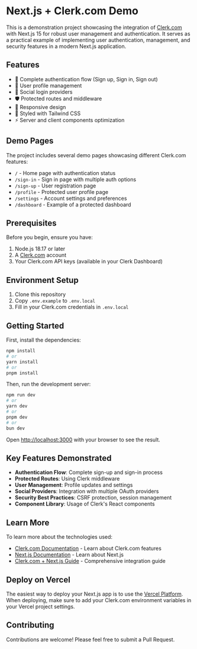 # Next.js + Clerk.com Demo

This is a demonstration project showcasing the integration of [Clerk.com](https://clerk.com) with Next.js 15 for robust user management and authentication. It serves as a practical example of implementing user authentication, management, and security features in a modern Next.js application.

## Features

- 🔐 Complete authentication flow (Sign up, Sign in, Sign out)
- 👤 User profile management
- 🔑 Social login providers
- 🛡️ Protected routes and middleware
- 📱 Responsive design
- 🎨 Styled with Tailwind CSS
- ⚡ Server and client components optimization

## Demo Pages

The project includes several demo pages showcasing different Clerk.com features:

- `/` - Home page with authentication status
- `/sign-in` - Sign in page with multiple auth options
- `/sign-up` - User registration page
- `/profile` - Protected user profile page
- `/settings` - Account settings and preferences
- `/dashboard` - Example of a protected dashboard

## Prerequisites

Before you begin, ensure you have:

1. Node.js 18.17 or later
2. A [Clerk.com](https://clerk.com) account
3. Your Clerk.com API keys (available in your Clerk Dashboard)

## Environment Setup

1. Clone this repository
2. Copy `.env.example` to `.env.local`
3. Fill in your Clerk.com credentials in `.env.local`

## Getting Started

First, install the dependencies:

```bash
npm install
# or
yarn install
# or
pnpm install
```

Then, run the development server:

```bash
npm run dev
# or
yarn dev
# or
pnpm dev
# or
bun dev
```

Open [http://localhost:3000](http://localhost:3000) with your browser to see the result.

## Key Features Demonstrated

- **Authentication Flow**: Complete sign-up and sign-in process
- **Protected Routes**: Using Clerk middleware
- **User Management**: Profile updates and settings
- **Social Providers**: Integration with multiple OAuth providers
- **Security Best Practices**: CSRF protection, session management
- **Component Library**: Usage of Clerk's React components

## Learn More

To learn more about the technologies used:

- [Clerk.com Documentation](https://clerk.com/docs) - Learn about Clerk.com features
- [Next.js Documentation](https://nextjs.org/docs) - Learn about Next.js
- [Clerk.com + Next.js Guide](https://clerk.com/docs/quickstarts/nextjs) - Comprehensive integration guide

## Deploy on Vercel

The easiest way to deploy your Next.js app is to use the [Vercel Platform](https://vercel.com/new). When deploying, make sure to add your Clerk.com environment variables in your Vercel project settings.

## Contributing

Contributions are welcome! Please feel free to submit a Pull Request.
